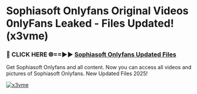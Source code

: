 # Sophiasoft Onlyfans Original Videos 0nlyFans Leaked - Files Updated! (x3vme)

<h3>🔴 CLICK HERE 🌐==►► <a href="https://tinyurl.com/ehrbuxhb" rel="nofollow">Sophiasoft Onlyfans Updated Files</a></h3>

Get Sophiasoft Onlyfans and all content. Now you can access all videos and pictures of Sophiasoft Onlyfans. New Updated Files 2025!

[![x3vme](https://i.imgur.com/lVYEuWS.gif)](https://tinyurl.com/ehrbuxhb)
